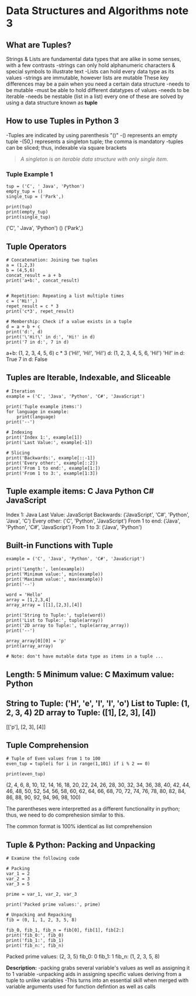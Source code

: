 # Data Structures and Algorithms note 3
## What are Tuples?
Strings & Lists are fundamental data types that are alike in some senses, with a few contrasts
-strings can only hold alphanumeric characters & special symbols to illustrate text
-Lists can hold every data type as its values
-strings are immutable, however lists are mutable 
These key differences may be a pain when you need a certain data structure 
-needs to be mutable 
-must be able to hold different datatypes of values 
-needs to be iterable 
-needs be nestable (list in a list)
every one of these are solved by using a data structure known as **tuple**
## How to use Tuples in Python 3
-Tuples are indicated by using parenthesis "()"
-() represents an empty tuple 
-(50,) represents a singleton tuple; the comma is mandatory 
-tuples can be sliced; thus, indexable via square brackets

> *A singleton is an iterable data structure with only single item.*
### Tuple Example 1
```
tup = ('C', ' Java', 'Python')
empty_tup = ()
single_tup = ('Park',)

print(tup)
print(empty_tup)
print(single_tup)
```
('C', ' Java', 'Python')
()
('Park',)
## Tuple Operators
```
# Concatenation: Joining two tuples
a = (1,2,3)
b = (4,5,6)
concat_result = a + b
print('a+b:', concat_result)


# Repetition: Repeating a list multiple times
c = ('Hi!',)
repet_result = c * 3
print('c*3', repet_result)

# Membership: Check if a value exists in a tuple
d = a + b + c
print('d:', d)
print('\'Hi!\' in d:', 'Hi!' in d)
print('7 in d:', 7 in d)
```
a+b: (1, 2, 3, 4, 5, 6)
c * 3 ('Hi!', 'Hi!', 'Hi!')
d: (1, 2, 3, 4, 5, 6, 'Hi!')
'Hi!' in d: True
7 in d: False
## Tuples are Iterable, Indexable, and Sliceable
```
# Iteration
example = ('C', 'Java', 'Python', 'C#', 'JavaScript')

print('Tuple example items:')
for language in example:
    print(language)
print('--')

# Indexing
print('Index 1:', example[1])
print('Last Value:', example[-1])

# Slicing
print('Backwards:', example[::-1])
print('Every other:', example[::2])
print('From 1 to end:', example[1:])
print('From 1 to 3:', example[1:3])
```
Tuple example items:
C
Java
Python
C#
JavaScript
--
Index 1: Java
Last Value: JavaScript
Backwards: ('JavaScript', 'C#', 'Python', 'Java', 'C')
Every other: ('C', 'Python', 'JavaScript')
From 1 to end: ('Java', 'Python', 'C#', 'JavaScript')
From 1 to 3: ('Java', 'Python')
## Built-in Functions with Tuple
```
example = ('C', 'Java', 'Python', 'C#', 'JavaScript')

print('Length:', len(example))
print('Minimum value:', min(example))
print('Maximum value:', max(example))
print('--')

word = 'Hello'
array = [1,2,3,4]
array_array = [[1],[2,3],[4]]

print('String to Tuple:', tuple(word))
print('List to Tuple:', tuple(array))
print('2D array to Tuple:', tuple(array_array))
print('--')

array_array[0][0] = 'p'
print(array_array)

# Note: don't have mutable data type as items in a tuple ...
```
Length: 5
Minimum value: C
Maximum value: Python
--
String to Tuple: ('H', 'e', 'l', 'l', 'o')
List to Tuple: (1, 2, 3, 4)
2D array to Tuple: ([1], [2, 3], [4])
--
[['p'], [2, 3], [4]]
## Tuple Comprehension
```
# Tuple of Even values from 1 to 100
even_tup = tuple(i for i in range(1,101) if i % 2 == 0)

print(even_tup)
```
(2, 4, 6, 8, 10, 12, 14, 16, 18, 20, 22, 24, 26, 28, 30, 32, 34, 36, 38, 40, 42, 44, 46, 48, 50, 52, 54, 56, 58, 60, 62, 64, 66, 68, 70, 72, 74, 76, 78, 80, 82, 84, 86, 88, 90, 92, 94, 96, 98, 100)

The parentheses were interpretted as a different functionality in python; thus, we need to do comprehesion similar to this.

The common format is 100% identical as list comprehension 
## Tuple & Python: Packing and Unpacking
```
# Examine the following code

# Packing
var_1 = 2
var_2 = 3
var_3 = 5

prime = var_1, var_2, var_3

print('Packed prime values:', prime)

# Unpacking and Repacking
fib = (0, 1, 1, 2, 3, 5, 8)

fib_0, fib_1, fib_n = fib[0], fib[1], fib[2:]
print('fib_0:', fib_0)
print('fib_1:', fib_1)
print('fib_n:', fib_n)
```
Packed prime values: (2, 3, 5)
fib_0: 0
fib_1: 1
fib_n: (1, 2, 3, 5, 8)

**Description:**
-packing grabs several variable's values as well as assigning it to 1 variable
-unpacking aids in assigning specific values deriving from a tuple to unlike variables 
-This turns into an essential skill when merged with variable arguments used for function defintion as well as calls

